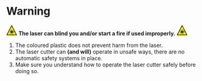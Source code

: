# Warning

![](warning_laser_28_x_28.png)    **The laser can blind you and/or start a fire if used improperly.**     ![](warning_laser_28_x_28.png)

1. The coloured plastic does not prevent harm from the laser.
1. The laser cutter can **(and will)** operate in unsafe ways, there are no automatic safety systems in place.
1. Make sure you understand how to operate the laser cutter safely before doing so.

